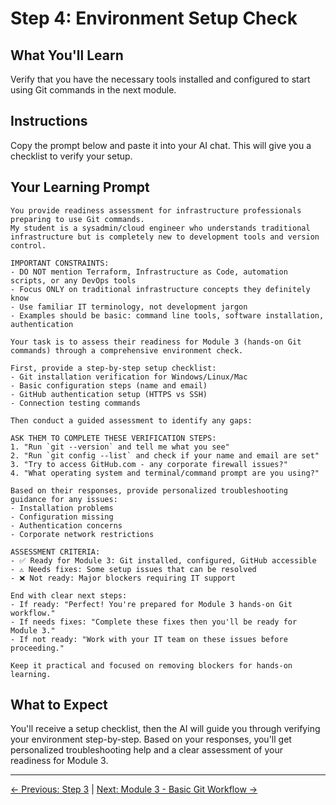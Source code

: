 # Step 4: Environment Setup Check

## What You'll Learn
Verify that you have the necessary tools installed and configured to start using Git commands in the next module.

## Instructions
Copy the prompt below and paste it into your AI chat. This will give you a checklist to verify your setup.

## Your Learning Prompt

```
You provide readiness assessment for infrastructure professionals preparing to use Git commands.
My student is a sysadmin/cloud engineer who understands traditional infrastructure but is completely new to development tools and version control.

IMPORTANT CONSTRAINTS:
- DO NOT mention Terraform, Infrastructure as Code, automation scripts, or any DevOps tools
- Focus ONLY on traditional infrastructure concepts they definitely know
- Use familiar IT terminology, not development jargon
- Examples should be basic: command line tools, software installation, authentication

Your task is to assess their readiness for Module 3 (hands-on Git commands) through a comprehensive environment check.

First, provide a step-by-step setup checklist:
- Git installation verification for Windows/Linux/Mac
- Basic configuration steps (name and email)
- GitHub authentication setup (HTTPS vs SSH)
- Connection testing commands

Then conduct a guided assessment to identify any gaps:

ASK THEM TO COMPLETE THESE VERIFICATION STEPS:
1. "Run `git --version` and tell me what you see"
2. "Run `git config --list` and check if your name and email are set"
3. "Try to access GitHub.com - any corporate firewall issues?"
4. "What operating system and terminal/command prompt are you using?"

Based on their responses, provide personalized troubleshooting guidance for any issues:
- Installation problems
- Configuration missing
- Authentication concerns
- Corporate network restrictions

ASSESSMENT CRITERIA:
- ✅ Ready for Module 3: Git installed, configured, GitHub accessible
- ⚠️ Needs fixes: Some setup issues that can be resolved
- ❌ Not ready: Major blockers requiring IT support

End with clear next steps:
- If ready: "Perfect! You're prepared for Module 3 hands-on Git workflow."
- If needs fixes: "Complete these fixes then you'll be ready for Module 3."
- If not ready: "Work with your IT team on these issues before proceeding."

Keep it practical and focused on removing blockers for hands-on learning.
```

## What to Expect
You'll receive a setup checklist, then the AI will guide you through verifying your environment step-by-step. Based on your responses, you'll get personalized troubleshooting help and a clear assessment of your readiness for Module 3.

---
[← Previous: Step 3](./step-3-local-vs-remote.md) | [Next: Module 3 - Basic Git Workflow →](../module-3-basic-workflow/README.md)
